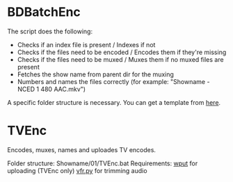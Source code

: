 BDBatchEnc
==========

The script does the following:
- Checks if an index file is present / Indexes if not
- Checks if the files need to be encoded / Encodes them if they're missing
- Checks if the files need to be muxed / Muxes them if no muxed files are present
- Fetches the show name from parent dir for the muxing
- Numbers and names the files correctly (for example: "Showname - NCED 1 480 AAC.mkv")

A specific folder structure is necessary. You can get a template from [here](https://db.tt/TmWeTOYD).

TVEnc
==========
Encodes, muxes, names and uploades TV encodes.

Folder structure: Showname/01/TVEnc.bat
Requirements:
[wput](http://wput.sourceforge.net/) for uploading (TVEnc only)
[vfr.py](https://github.com/wiiaboo/vfr/releases) for trimming audio
